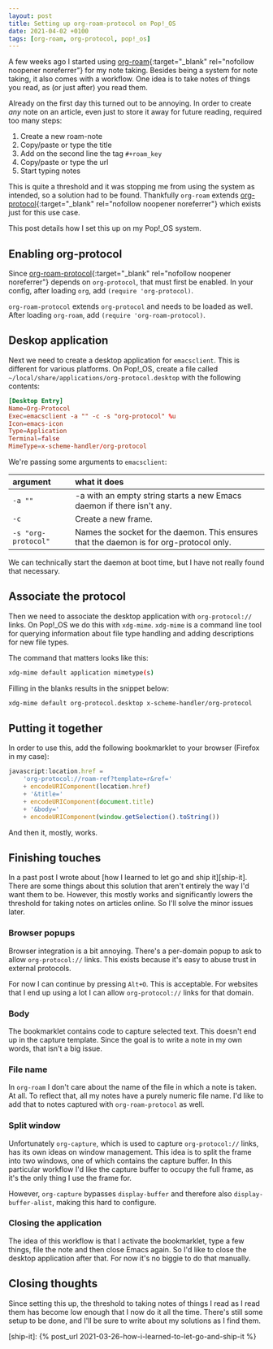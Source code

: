 ```yaml
---
layout: post
title: Setting up org-roam-protocol on Pop!_OS
date: 2021-04-02 +0100
tags: [org-roam, org-protocol, pop!_os]
---
```


A few weeks ago I started using [org-roam][roam-github]{:target="_blank"
rel="nofollow noopener noreferrer"} for my note taking. Besides being a system
for note taking, it also comes with a workflow. One idea is to take notes of
things you read, as (or just after) you read them.

Already on the first day this turned out to be annoying. In order to create
_any_ note on an article, even just to store it away for future reading,
required too many steps:

1. Create a new roam-note
2. Copy/paste or type the title
3. Add on the second line the tag `#+roam_key`
4. Copy/paste or type the url
5. Start typing notes

This is quite a threshold and it was stopping me from using the system as
intended, so a solution had to be found. Thankfully `org-roam` extends
[org-protocol][org-protocol-website]{:target="_blank" rel="nofollow noopener
noreferrer"} which exists just for this use case.

This post details how I set this up on my Pop!_OS system.

## Enabling org-protocol
Since [org-roam-protocol][org-roam-protocol]{:target="_blank" rel="nofollow
noopener noreferrer"} depends on `org-protocol`, that must first be enabled. In
your config, after loading `org`, add `(require 'org-protocol)`.

`org-roam-protocol` extends `org-protocol` and needs to be loaded as well. After
loading `org-roam`, add `(require 'org-roam-protocol)`.

## Deskop application
Next we need to create a desktop application for `emacsclient`. This is
different for various platforms. On Pop!_OS, create a file called
`~/local/share/applications/org-protocol.desktop` with the following contents:

```conf
[Desktop Entry]
Name=Org-Protocol
Exec=emacsclient -a "" -c -s "org-protocol" %u
Icon=emacs-icon
Type=Application
Terminal=false
MimeType=x-scheme-handler/org-protocol
```
We're passing some arguments to `emacsclient`:

| argument            | what it does                                                                            |
|:--------------------|:----------------------------------------------------------------------------------------|
| `-a ""`             | -a with an empty string starts a new Emacs daemon if there isn't any.                   |
| `-c`                | Create a new frame.                                                                     |
| `-s "org-protocol"` | Names the socket for the daemon. This ensures that the daemon is for org-protocol only. |

We can technically start the daemon at boot time, but I have not really found
that necessary.

## Associate the protocol
Then we need to associate the desktop application with `org-protocol://`
links. On Pop!_OS we do this with `xdg-mime`. `xdg-mime` is a command line tool
for querying information about file type handling and adding descriptions for
new file types.

The command that matters looks like this:
```bash
xdg-mime default application mimetype(s)
```

Filling in the blanks results in the snippet below:
```bash
xdg-mime default org-protocol.desktop x-scheme-handler/org-protocol
```

## Putting it together
In order to use this, add the following bookmarklet to your browser (Firefox in
my case):

```javascript
javascript:location.href =
    'org-protocol://roam-ref?template=r&ref='
    + encodeURIComponent(location.href)
    + '&title='
    + encodeURIComponent(document.title)
    + '&body='
    + encodeURIComponent(window.getSelection().toString())
```

And then it, mostly, works.

## Finishing touches
In a past post I wrote about [how I learned to let go and ship
it][ship-it]. There are some things about this solution that aren't entirely the
way I'd want them to be. However, this mostly works and significantly lowers the
threshold for taking notes on articles online. So I'll solve the minor issues
later.

### Browser popups
Browser integration is a bit annoying. There's a per-domain popup to ask to
allow `org-protocol://` links. This exists because it's easy to abuse trust in
external protocols.

For now I can continue by pressing `Alt+O`. This is acceptable. For websites
that I end up using a lot I can allow `org-protocol://` links for that domain.

### Body
The bookmarklet contains code to capture selected text. This doesn't end up in
the capture template. Since the goal is to write a note in my own words, that
isn't a big issue.

### File name
In `org-roam` I don't care about the name of the file in which a note is
taken. At all. To reflect that, all my notes have a purely numeric file
name. I'd like to add that to notes captured with `org-roam-protocol` as well.

### Split window
Unfortunately `org-capture`, which is used to capture `org-protocol://` links,
has its own ideas on window management. This idea is to split the frame into two
windows, one of which contains the capture buffer. In this particular workflow
I'd like the capture buffer to occupy the full frame, as it's the only thing I
use the frame for.

However, `org-capture` bypasses `display-buffer` and therefore also
`display-buffer-alist`, making this hard to configure.

### Closing the application
The idea of this workflow is that I activate the bookmarklet, type a few things,
file the note and then close Emacs again. So I'd like to close the desktop
application after that. For now it's no biggie to do that manually.

## Closing thoughts
Since setting this up, the threshold to taking notes of things I read as I read
them has become low enough that I now do it all the time. There's still some
setup to be done, and I'll be sure to write about my solutions as I find them.

  [roam-github]: https://github.com/org-roam/org-roam
  [org-protocol-website]: https://orgmode.org/worg/org-contrib/org-protocol.html
  [org-roam-protocol]: https://www.orgroam.com/manual.html#Roam-Protocol
  [ship-it]: {% post_url 2021-03-26-how-i-learned-to-let-go-and-ship-it %}
